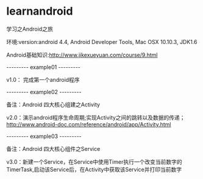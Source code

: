 # learnandroid
学习之Android之旅

环境:version:android 4.4, Android Developer Tools, Mac OSX 10.10.3, JDK1.6

Android基础知识:http://www.jikexueyuan.com/course/9.html

--------- example01 ---------

v1.0： 完成第一个android程序

--------- example02 ---------

备注：Android 四大核心组建之Activity

v2.0：演示android程序生命周期;实现Activity之间的跳转以及数据的传递； http://www.android-doc.com/reference/android/app/Activity.html

--------- example03 ---------

备注：Android 四大核心组件之Service

v3.0：新建一个Service，在Service中使用Timer执行一个改变当前数字的TimerTask,启动该Service后，在Activity中获取该Service并打印当前数字
